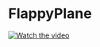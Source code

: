 # FlappyPlane


[![Watch the video](https://i.imgur.com/vKb2F1B.png)](https://youtu.be/vt5fpE0bzSY)



